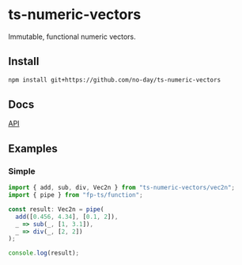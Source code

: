# ts-numeric-vectors

Immutable, functional numeric vectors.

## Install

```bash
npm install git+https://github.com/no-day/ts-numeric-vectors
```

## Docs

[API](https://no-day.github.io/ts-numeric-vectors/modules)

## Examples

### Simple

```ts
import { add, sub, div, Vec2n } from "ts-numeric-vectors/vec2n";
import { pipe } from "fp-ts/function";

const result: Vec2n = pipe(
  add([0.456, 4.34], [0.1, 2]),
  _ => sub(_, [1, 3.1]),
  _ => div(_, [2, 2])
);

console.log(result);
```
